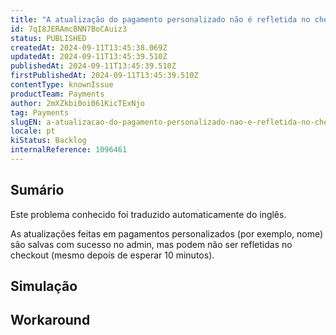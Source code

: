 ```yaml
---
title: "A atualização do pagamento personalizado não é refletida no checkout"
id: 7qI8JERAmcBNN7BoCAuiz3
status: PUBLISHED
createdAt: 2024-09-11T13:45:38.069Z
updatedAt: 2024-09-11T13:45:39.510Z
publishedAt: 2024-09-11T13:45:39.510Z
firstPublishedAt: 2024-09-11T13:45:39.510Z
contentType: knownIssue
productTeam: Payments
author: 2mXZkbi0oi061KicTExNjo
tag: Payments
slugEN: a-atualizacao-do-pagamento-personalizado-nao-e-refletida-no-checkout
locale: pt
kiStatus: Backlog
internalReference: 1096461
---
```


## Sumário

<div class="alert alert-info">
  <p>Este problema conhecido foi traduzido automaticamente do inglês.</p>
</div>


As atualizações feitas em pagamentos personalizados (por exemplo, nome) são salvas com sucesso no admin, mas podem não ser refletidas no checkout (mesmo depois de esperar 10 minutos).

## Simulação



## Workaround



